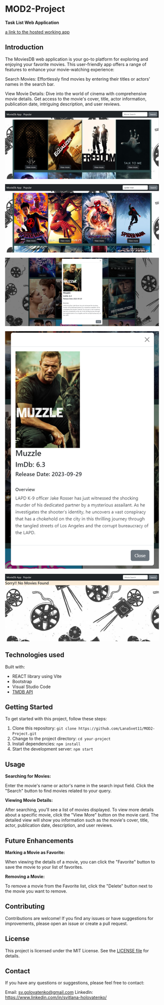 # MOD2-Project

**Task List Web Application**

[a link to the hosted working app](https://mod2-project.onrender.com)

## Introduction

The MoviesDB web application is your go-to platform for exploring and enjoying your favorite movies. This user-friendly app offers a range of features to enhance your movie-watching experience:

Search Movies: Effortlessly find movies by entering their titles or actors' names in the search bar.

View Movie Details: Dive into the world of cinema with comprehensive movie details. Get access to the movie's cover, title, actor information, publication date, intriguing description, and user reviews.

![Screenshot](./Screenshot-home%20page.png)

![Screenshot](./Screenshot%20search%20result.png)

![Screenshot](<./Screenshot%20search%20result%20(view%20more).png>)

![Screenshot](<./Screenshot view more page.png>)

![Screenshot](<./Screenshot empty rearch.png>)

## Technologies used

Built with:

- REACT library using Vite
- Bootstrap
- Visual Studio Code
- [TMDB API](https://www.themoviedb.org/)

## Getting Started

To get started with this project, follow these steps:

1. Clone this repository: `git clone https://github.com/LanaSvet11/MOD2-Project.git`
2. Change to the project directory: `cd your-project`
3. Install dependencies: `npm install`
4. Start the development server: `npm start`

## Usage

**Searching for Movies:**

Enter the movie's name or actor's name in the search input field.
Click the "Search" button to find movies related to your query.

**Viewing Movie Details:**

After searching, you'll see a list of movies displayed.
To view more details about a specific movie, click the "View More" button on the movie card.
The detailed view will show you information such as the movie's cover, title, actor, publication date, description, and user reviews.

## Future Enhancements

**Marking a Movie as Favorite:**

When viewing the details of a movie, you can click the "Favorite" button to save the movie to your list of favorites.

**Removing a Movie:**

To remove a movie from the Favorite list, click the "Delete" button next to the movie you want to remove.

## Contributing

Contributions are welcome! If you find any issues or have suggestions for improvements, please open an issue or create a pull request.

## License

This project is licensed under the MIT License. See the [LICENSE file](./MIT%20License.txt) for details.

## Contact

If you have any questions or suggestions, please feel free to contact:

Email: sv.golovatenko@gmail.com
LinkedIn: https://www.linkedin.com/in/svitlana-holovatenko/
